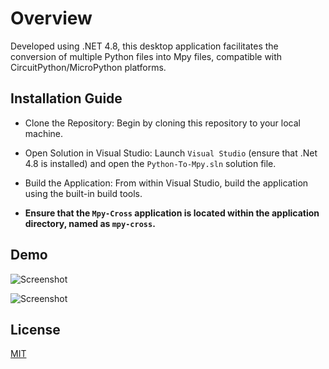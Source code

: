 
# Overview

Developed using .NET 4.8, this desktop application facilitates the conversion of multiple Python files into Mpy files, compatible with CircuitPython/MicroPython platforms.

## Installation Guide

- Clone the Repository: Begin by cloning this repository to your local machine.

- Open Solution in Visual Studio: Launch `Visual Studio` (ensure that .Net 4.8 is installed) and open the `Python-To-Mpy.sln` solution file.

- Build the Application: From within Visual Studio, build the application using the built-in build tools.

- **Ensure that the `Mpy-Cross` application is located within the application directory, named as `mpy-cross`.**
    
## Demo

![Screenshot](https://i.ibb.co/r7vvv7M/1.png)

![Screenshot](https://i.ibb.co/8DXC2y1/2.png)

## License

[MIT](LICENSE)
